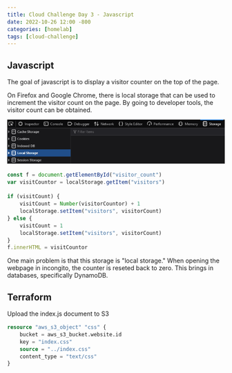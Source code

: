 ```yaml
---
title: Cloud Challenge Day 3 - Javascript
date: 2022-10-26 12:00 -800
categories: [homelab]
tags: [cloud-challenge]
---
```


## Javascript 

The goal of javascript is to display a visitor counter on the top of the page. 

On Firefox and Google Chrome, there is local storage that can be used to increment the visitor count on the page. By going to developer tools, the visitor count can be obtained. 

![local-storage](/assets/images/2022-10-26/developer-tools.png)

```javascript
const f = document.getElementById("visitor_count")
var visitCountor = localStorage.getItem("visitors")

if (visitCount) {
    visitCount = Number(visitorCountor) + 1
    localStorage.setItem("visitors", visitorCount)
} else {
    visitCount = 1
    localStorage.setItem("visitors", visitorCount)
}
f.innerHTML = visitCountor
```

One main problem is that this storage is "local storage." When opening the webpage in incongito, the counter is reseted back to zero. This brings in databases, specifically DynamoDB. 

## Terraform 

Upload the index.js document to S3

```tf
resource "aws_s3_object" "css" {
    bucket = aws_s3_bucket.website.id
    key = "index.css"
    source = "../index.css"
    content_type = "text/css"
}
```